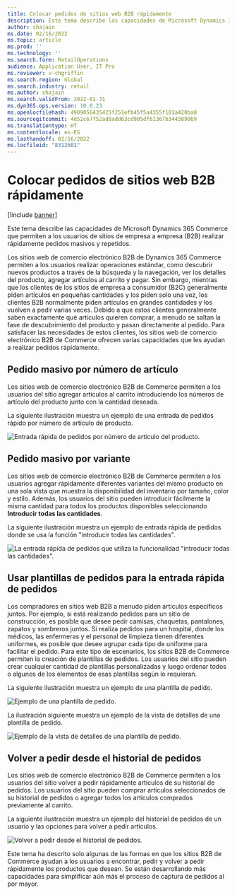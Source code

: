 ```yaml
---
title: Colocar pedidos de sitios web B2B rápidamente
description: Este tema describe las capacidades de Microsoft Dynamics 365 Commerce que permiten a los usuarios de sitios de empresa a empresa (B2B) realizar rápidamente pedidos masivos y repetidos.
author: shajain
ms.date: 02/16/2022
ms.topic: article
ms.prod: ''
ms.technology: ''
ms.search.form: RetailOperations
audience: Application User, IT Pro
ms.reviewer: v-chgriffin
ms.search.region: Global
ms.search.industry: retail
ms.author: shajain
ms.search.validFrom: 2022-01-31
ms.dyn365.ops.version: 10.0.23
ms.openlocfilehash: 4909056435425f251efb45f5a4355f103a420ba8
ms.sourcegitcommit: 4d52c67f52ad0add63cd905df61367b344389069
ms.translationtype: HT
ms.contentlocale: es-ES
ms.lasthandoff: 02/16/2022
ms.locfileid: "8312601"
---
```

# <a name="place-b2b-website-orders-quickly"></a>Colocar pedidos de sitios web B2B rápidamente

[!include [banner](../../includes/banner.md)]

Este tema describe las capacidades de Microsoft Dynamics 365 Commerce que permiten a los usuarios de sitios de empresa a empresa (B2B) realizar rápidamente pedidos masivos y repetidos.

Los sitios web de comercio electrónico B2B de Dynamics 365 Commerce permiten a los usuarios realizar operaciones estándar, como descubrir nuevos productos a través de la búsqueda y la navegación, ver los detalles del producto, agregar artículos al carrito y pagar. Sin embargo, mientras que los clientes de los sitios de empresa a consumidor (B2C) generalmente piden artículos en pequeñas cantidades y los piden solo una vez, los clientes B2B normalmente piden artículos en grandes cantidades y los vuelven a pedir varias veces. Debido a que estos clientes generalmente saben exactamente qué artículos quieren comprar, a menudo se saltan la fase de descubrimiento del producto y pasan directamente al pedido. Para satisfacer las necesidades de estos clientes, los sitios web de comercio electrónico B2B de Commerce ofrecen varias capacidades que les ayudan a realizar pedidos rápidamente.

## <a name="bulk-order-by-item-number"></a>Pedido masivo por número de artículo

Los sitios web de comercio electrónico B2B de Commerce permiten a los usuarios del sitio agregar artículos al carrito introduciendo los números de artículo del producto junto con la cantidad deseada.

La siguiente ilustración muestra un ejemplo de una entrada de pedidos rápido por número de artículo de producto.

![Entrada rápida de pedidos por número de artículo del producto.](../media/QuickAddByItem.png)

## <a name="bulk-order-by-variant"></a>Pedido masivo por variante

Los sitios web de comercio electrónico B2B de Commerce permiten a los usuarios agregar rápidamente diferentes variantes del mismo producto en una sola vista que muestra la disponibilidad del inventario por tamaño, color y estilo. Además, los usuarios del sitio pueden introducir fácilmente la misma cantidad para todos los productos disponibles seleccionando **Introducir todas las cantidades**.

La siguiente ilustración muestra un ejemplo de entrada rápida de pedidos donde se usa la función "introducir todas las cantidades".

![La entrada rápida de pedidos que utiliza la funcionalidad "introducir todas las cantidades".](../media/MatrixView.png)

## <a name="use-order-templates-for-quick-order-entry"></a>Usar plantillas de pedidos para la entrada rápida de pedidos

Los compradores en sitios web B2B a menudo piden artículos específicos juntos. Por ejemplo, si está realizando pedidos para un sitio de construcción, es posible que desee pedir camisas, chaquetas, pantalones, zapatos y sombreros juntos. Si realiza pedidos para un hospital, donde los médicos, las enfermeras y el personal de limpieza tienen diferentes uniformes, es posible que desee agrupar cada tipo de uniforme para facilitar el pedido. Para este tipo de escenarios, los sitios B2B de Commerce permiten la creación de plantillas de pedidos. Los usuarios del sitio pueden crear cualquier cantidad de plantillas personalizadas y luego ordenar todos o algunos de los elementos de esas plantillas según lo requieran.

La siguiente ilustración muestra un ejemplo de una plantilla de pedido.

![Ejemplo de una plantilla de pedido.](../media/OrderTemplateHeader.png)

La ilustración siguiente muestra un ejemplo de la vista de detalles de una plantilla de pedido.

![Ejemplo de la vista de detalles de una plantilla de pedido.](../media/OrderTemplateLines.png)

## <a name="reorder-from-order-history"></a>Volver a pedir desde el historial de pedidos

Los sitios web de comercio electrónico B2B de Commerce permiten a los usuarios del sitio volver a pedir rápidamente artículos de su historial de pedidos. Los usuarios del sitio pueden comprar artículos seleccionados de su historial de pedidos o agregar todos los artículos comprados previamente al carrito.

La siguiente ilustración muestra un ejemplo del historial de pedidos de un usuario y las opciones para volver a pedir artículos.

![Volver a pedir desde el historial de pedidos.](../media/Reorder.png)

Este tema ha descrito solo algunas de las formas en que los sitios B2B de Commerce ayudan a los usuarios a encontrar, pedir y volver a pedir rápidamente los productos que desean. Se están desarrollando más capacidades para simplificar aún más el proceso de captura de pedidos al por mayor.
